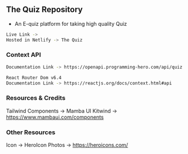 ## The Quiz Repository
* An E-quiz platform for taking high quality Quiz 

```bash
Live Link -> 
Hosted in Netlify -> The Quiz
```

### Context API
```bash
Documentation Link -> https://openapi.programming-hero.com/api/quiz 
```
```bash
React Router Dom v6.4
Documentation Link -> https://reactjs.org/docs/context.html#api
```

### Resources & Credits
Tailwind Components -> Mamba UI Kitwind -> https://www.mambaui.com/components

### Other Resources
Icon -> HeroIcon  Photos -> https://heroicons.com/
